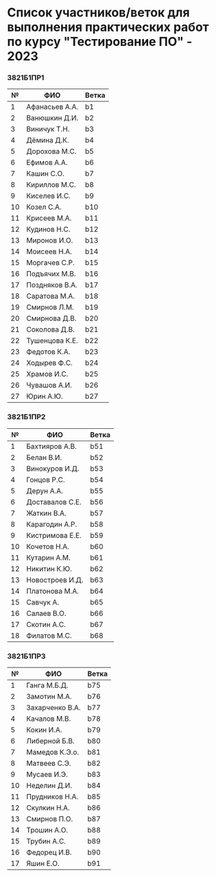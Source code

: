 # Список участников/веток для выполнения практических работ по курсу "Тестирование ПО" - 2023


### 3821Б1ПР1

|№   |  ФИО   | Ветка |
| -- | ------ | ----- |
| 1 | Афанасьев А.А. | b1 |
| 2 | Ванюшкин Д.И. | b2 |
| 3 | Виничук Т.Н. | b3 |
| 4 | Дёмина Д.К. | b4 |
| 5 | Дорохова М.С. | b5 |
| 6 | Ефимов А.А. | b6 |
| 7 | Кашин С.О. | b7 |
| 8 | Кириллов М.С. | b8 |
| 9 | Киселев И.С. | b9 |
| 10 | Козел С.А. | b10 |
| 11 | Крисеев М.А. | b11 |
| 12 | Кудинов Н.С. | b12 |
| 13 | Миронов И.О. | b13 |
| 14 | Моисеев Н.А. | b14 |
| 15 | Моргачев С.Р. | b15 |
| 16 | Подъячих М.В. | b16 |
| 17 | Поздняков В.А. | b17 |
| 18 | Саратова М.А. | b18 |
| 19 | Смирнов Л.М. | b19 |
| 20 | Смирнова Д.В. | b20 |
| 21 | Соколова Д.В. | b21 |
| 22 | Тушенцова К.Е. | b22 |
| 23 | Федотов К.А. | b23 |
| 24 | Ходырев Ф.С. | b24 |
| 25 | Храмов И.С. | b25 |
| 26 | Чувашов А.И. | b26 |
| 27 | Юрин А.Ю. | b27 |


### 3821Б1ПР2

|№   |  ФИО   | Ветка |
| -- | ------ | ----- |
| 1 | Бахтияров А.В. | b51 |
| 2 | Белан В.И. | b52 |
| 3 | Винокуров И.Д. | b53 |
| 4 | Гонцов Р.С. | b54 |
| 5 | Дерун А.А. | b55 |
| 6 | Доставалов С.Е. | b56 |
| 7 | Жаткин В.А. | b57 |
| 8 | Карагодин А.Р. | b58 |
| 9 | Кистримова Е.Е. | b59 |
| 10 | Кочетов Н.А. | b60 |
| 11 | Кутарин А.М. | b61 |
| 12 | Никитин К.Ю. | b62 |
| 13 | Новостроев И.Д. | b63 |
| 14 | Платонова М.А. | b64 |
| 15 | Савчук А. | b65 |
| 16 | Салаев В.О. | b66 |
| 17 | Скотин А.С. | b67 |
| 18 | Филатов М.С. | b68 |

### 3821Б1ПР3

|№   |  ФИО   | Ветка |
| -- | ------ | ----- |
| 1 | Ганга М.Б.Д. | b75 |
| 2 | Замотин М.А. | b76 |
| 3 | Захарченко В.А. | b77 |
| 4 | Качалов М.В. | b78 |
| 5 | Кокин И.А. | b79 |
| 6 | Либерной Б.В. | b80 |
| 7 | Мамедов К.Э.о. | b81 |
| 8 | Матвеев С.Э. | b82 |
| 9 | Мусаев И.Э. | b83 |
| 10 | Неделин Д.И. | b84 |
| 11 | Прудников Н.А. | b85 |
| 12 | Скулкин Н.А. | b86 |
| 13 | Смирнов П.О. | b87 |
| 14 | Трошин А.О. | b88 |
| 15 | Трубин А.С. | b89 |
| 16 | Федорец И.В. | b90 |
| 17 | Яшин Е.О. | b91 |


